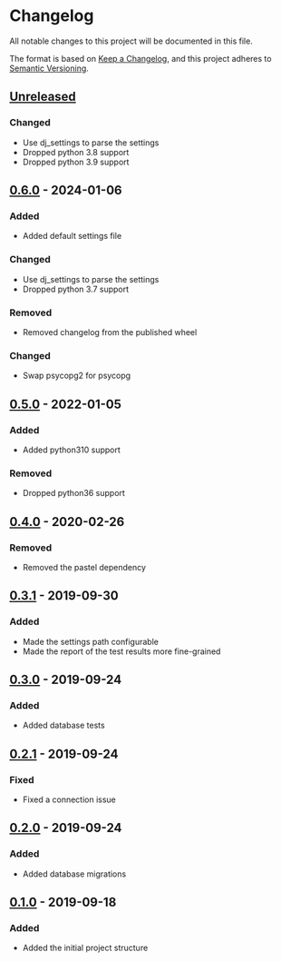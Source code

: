 # Changelog

All notable changes to this project will be documented in this file.

The format is based on [Keep a Changelog], and this project adheres to [Semantic Versioning].

## [Unreleased]

### Changed

- Use dj_settings to parse the settings
- Dropped python 3.8 support
- Dropped python 3.9 support

## [0.6.0] - 2024-01-06

### Added

-   Added default settings file

### Changed

-   Use dj_settings to parse the settings
-   Dropped python 3.7 support

### Removed

-   Removed changelog from the published wheel

### Changed

-   Swap psycopg2 for psycopg

## [0.5.0] - 2022-01-05

### Added

-   Added python310 support

### Removed

-   Dropped python36 support

## [0.4.0] - 2020-02-26

### Removed

-   Removed the pastel dependency

## [0.3.1] - 2019-09-30

### Added

-   Made the settings path configurable
-   Made the report of the test results more fine-grained

## [0.3.0] - 2019-09-24

### Added

-   Added database tests

## [0.2.1] - 2019-09-24

### Fixed

-   Fixed a connection issue

## [0.2.0] - 2019-09-24

### Added

-   Added database migrations

## [0.1.0] - 2019-09-18

### Added

-   Added the initial project structure

[Keep a Changelog]: https://keepachangelog.com/en/1.0.0/
[Semantic Versioning]: https://semver.org/spec/v2.0.0.html
[Unreleased]: https://github.com/spapanik/saitama/compare/v0.6.0...master
[0.6.0]: https://github.com/spapanik/saitama/compare/v0.5.0...v0.6.0
[0.5.0]: https://github.com/spapanik/saitama/compare/v0.4.0...v0.5.0
[0.4.0]: https://github.com/spapanik/saitama/compare/v0.3.1...v0.4.0
[0.3.1]: https://github.com/spapanik/saitama/compare/v0.3.0...v0.3.1
[0.3.0]: https://github.com/spapanik/saitama/compare/v0.2.1...v0.3.0
[0.2.1]: https://github.com/spapanik/saitama/compare/v0.2.0...v0.2.1
[0.2.0]: https://github.com/spapanik/saitama/compare/v0.1.0...v0.2.0
[0.1.0]: https://github.com/spapanik/saitama/releases/tag/v0.1.0
